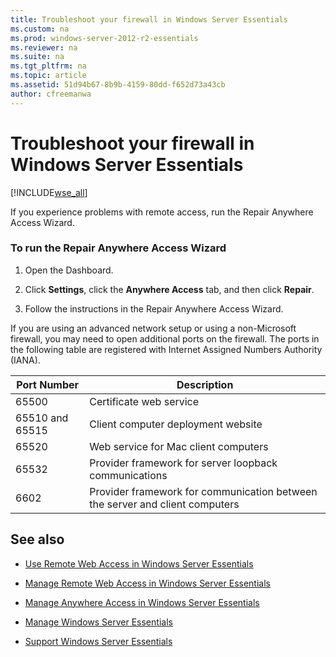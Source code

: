 ```yaml
---
title: Troubleshoot your firewall in Windows Server Essentials
ms.custom: na
ms.prod: windows-server-2012-r2-essentials
ms.reviewer: na
ms.suite: na
ms.tgt_pltfrm: na
ms.topic: article
ms.assetid: 51d94b67-8b9b-4159-80dd-f652d73a43cb
author: cfreemanwa
---
```

# Troubleshoot your firewall in Windows Server Essentials
[!INCLUDE[wse_all](../Token/wse_all_md.md)]  
  
If you experience problems with remote access, run the Repair Anywhere Access Wizard.  
  
### To run the Repair Anywhere Access Wizard  
  
1.  Open the Dashboard.  
  
2.  Click **Settings**, click the **Anywhere Access** tab, and then click **Repair**.  
  
3.  Follow the instructions in the Repair Anywhere Access Wizard.  
  
If you are using an advanced network setup or using a non\-Microsoft firewall, you may need to open additional ports on the firewall. The ports in the following table are registered with Internet Assigned Numbers Authority \(IANA\).  
  
|Port Number|Description|  
|---------------|---------------|  
|65500|Certificate web service|  
|65510 and 65515|Client computer deployment website|  
|65520|Web service for Mac client computers|  
|65532|Provider framework for server loopback communications|  
|6602|Provider framework for communication between the server and client computers|  
  
## See also  
  
-   [Use Remote Web Access in Windows Server Essentials](../Topic/Use-Remote-Web-Access-in-Windows-Server-Essentials.md)  
  
-   [Manage Remote Web Access in Windows Server Essentials](../Topic/Manage-Remote-Web-Access-in-Windows-Server-Essentials.md)  
  
-   [Manage Anywhere Access in Windows Server Essentials](../Topic/Manage-Anywhere-Access-in-Windows-Server-Essentials.md)  
  
-   [Manage Windows Server Essentials](../Topic/Manage-Windows-Server-Essentials.md)  
  
-   [Support Windows Server Essentials](../Topic/Support-Windows-Server-Essentials.md)  
  
